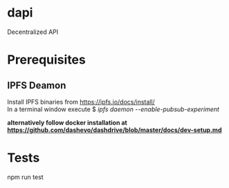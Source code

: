 # dapi  
Decentralized API   

# Prerequisites  
## IPFS Deamon  
Install IPFS binaries from https://ipfs.io/docs/install/  
In a terminal window execute $ _ipfs daemon --enable-pubsub-experiment_  

**alternatively follow docker installation at https://github.com/dashevo/dashdrive/blob/master/docs/dev-setup.md**  


# Tests  
npm run test